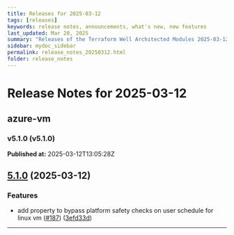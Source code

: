 ```yaml
---
title: Releases for 2025-03-12
tags: [releases]
keywords: release notes, announcements, what's new, new features
last_updated: Mar 20, 2025
summary: "Releases of the Terraform Well Architected Modules 2025-03-12"
sidebar: mydoc_sidebar
permalink: release_notes_20250312.html
folder: release_notes
---
```


# Release Notes for 2025-03-12

## azure-vm
### v5.1.0 (v5.1.0)
**Published at:** 2025-03-12T13:05:28Z

## [5.1.0](https://github.com/CloudNationHQ/terraform-azure-vm/compare/v5.0.1...v5.1.0) (2025-03-12)


### Features

* add property to bypass platform safety checks on user schedule for linux vm ([#187](https://github.com/CloudNationHQ/terraform-azure-vm/issues/187)) ([3efd33d](https://github.com/CloudNationHQ/terraform-azure-vm/commit/3efd33de51b192404a6a5b804d84ed9bb18d5718))

---

